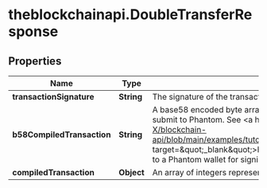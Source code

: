 # theblockchainapi.DoubleTransferResponse

## Properties

Name | Type | Description | Notes
------------ | ------------- | ------------- | -------------
**transactionSignature** | **String** | The signature of the transaction | [optional] 
**b58CompiledTransaction** | **String** | A base58 encoded byte array in string representation. Really easy to submit to Phantom. See &lt;a href&#x3D;\&quot;https://github.com/BL0CK-X/blockchain-api/blob/main/examples/tutorials/phantom_tutorials/transfer_solana.html\&quot; target&#x3D;\&quot;_blank\&quot;&gt;here&lt;/a&gt; for an example on how to submit it to a Phantom wallet for signing. | [optional] 
**compiledTransaction** | **Object** | An array of integers representing the bytes of the transaction | [optional] 


